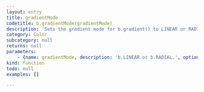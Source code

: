 ```yaml
---
layout: entry
title: gradientMode
codetitle: b.gradientMode(gradientMode)
description: 'Sets the gradient mode for b.gradient() to LINEAR or RADIAL. The default gradient mode is LINEAR.'
category: Color
subcategory: null
returns: null
parameters:
    - {name: gradientMode, description: 'b.LINEAR or b.RADIAL.', optional: false, type: [String]}
kind: function
todo: null
examples: []

---
```

